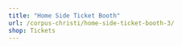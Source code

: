 ```yaml
---
title: "Home Side Ticket Booth"
url: /corpus-christi/home-side-ticket-booth-3/
shop: Tickets
---
```

